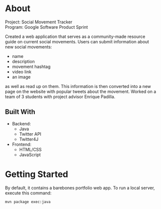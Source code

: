 # About
Project: Social Movement Tracker<br>
Program: Google Software Product Sprint

Created a web application that serves as a community-made resource guide on current social movements. 
Users can submit information about new social movements:
- name
- description
- movement hashtag
- video link
- an image

as well as read up on them. This information is then converted into a new page on the website with
popular tweets about the movement. Worked on a team of 3 students with project advisor Enrique Padilla. 

## Built With
- Backend:
  - Java
  - Twitter API
  - Twitter4J
- Frontend:
  - HTML/CSS
  - JavaScript

# Getting Started
By default, it contains a barebones portfolio web app. 
To run a local server, execute this command:

```
mvn package exec:java
```
